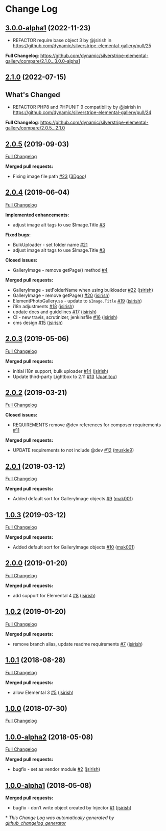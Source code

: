 # Change Log

## [3.0.0-alpha1](https://github.com/dynamic/silverstripe-elemental-gallery/tree/3.0.0-alpha1) (2022-11-23)
* REFACTOR require base object 3 by @jsirish in https://github.com/dynamic/silverstripe-elemental-gallery/pull/25


**Full Changelog**: https://github.com/dynamic/silverstripe-elemental-gallery/compare/2.1.0...3.0.0-alpha1

## [2.1.0](https://github.com/dynamic/silverstripe-elemental-gallery/tree/2.1.0) (2022-07-15)

## What's Changed
* REFACTOR PHP8 and PHPUNIT 9 compatibility by @jsirish in https://github.com/dynamic/silverstripe-elemental-gallery/pull/24


**Full Changelog**: https://github.com/dynamic/silverstripe-elemental-gallery/compare/2.0.5...2.1.0

## [2.0.5](https://github.com/dynamic/silverstripe-elemental-gallery/tree/2.0.5) (2019-09-03)
[Full Changelog](https://github.com/dynamic/silverstripe-elemental-gallery/compare/2.0.4...2.0.5)

**Merged pull requests:**

- Fixing image file path [\#23](https://github.com/dynamic/silverstripe-elemental-gallery/pull/23) ([3Dgoo](https://github.com/3Dgoo))

## [2.0.4](https://github.com/dynamic/silverstripe-elemental-gallery/tree/2.0.4) (2019-06-04)
[Full Changelog](https://github.com/dynamic/silverstripe-elemental-gallery/compare/2.0.3...2.0.4)

**Implemented enhancements:**

- adjust image alt tags to use $Image.Title [\#3](https://github.com/dynamic/silverstripe-elemental-gallery/issues/3)

**Fixed bugs:**

- BulkUploader - set folder name [\#21](https://github.com/dynamic/silverstripe-elemental-gallery/issues/21)
- adjust image alt tags to use $Image.Title [\#3](https://github.com/dynamic/silverstripe-elemental-gallery/issues/3)

**Closed issues:**

- GalleryImage - remove getPage\(\) method [\#4](https://github.com/dynamic/silverstripe-elemental-gallery/issues/4)

**Merged pull requests:**

- GalleryImage - setFolderName when using bulkloader [\#22](https://github.com/dynamic/silverstripe-elemental-gallery/pull/22) ([jsirish](https://github.com/jsirish))
- GalleryImage - remove getPage\(\) [\#20](https://github.com/dynamic/silverstripe-elemental-gallery/pull/20) ([jsirish](https://github.com/jsirish))
- ElementPhotoGallery.ss - update to `$Image.Title` [\#19](https://github.com/dynamic/silverstripe-elemental-gallery/pull/19) ([jsirish](https://github.com/jsirish))
- i18n adjustments [\#18](https://github.com/dynamic/silverstripe-elemental-gallery/pull/18) ([jsirish](https://github.com/jsirish))
- update docs and guidelines [\#17](https://github.com/dynamic/silverstripe-elemental-gallery/pull/17) ([jsirish](https://github.com/jsirish))
- CI - new travis, scrutinizer, jenkinsfile [\#16](https://github.com/dynamic/silverstripe-elemental-gallery/pull/16) ([jsirish](https://github.com/jsirish))
- cms design [\#15](https://github.com/dynamic/silverstripe-elemental-gallery/pull/15) ([jsirish](https://github.com/jsirish))

## [2.0.3](https://github.com/dynamic/silverstripe-elemental-gallery/tree/2.0.3) (2019-05-06)
[Full Changelog](https://github.com/dynamic/silverstripe-elemental-gallery/compare/2.0.2...2.0.3)

**Merged pull requests:**

- initial i18n support, bulk uploader [\#14](https://github.com/dynamic/silverstripe-elemental-gallery/pull/14) ([jsirish](https://github.com/jsirish))
- Update third-party Lightbox to 2.11 [\#13](https://github.com/dynamic/silverstripe-elemental-gallery/pull/13) ([Juanitou](https://github.com/Juanitou))

## [2.0.2](https://github.com/dynamic/silverstripe-elemental-gallery/tree/2.0.2) (2019-03-21)
[Full Changelog](https://github.com/dynamic/silverstripe-elemental-gallery/compare/2.0.1...2.0.2)

**Closed issues:**

- REQUIREMENTS remove @dev references for composer requirements [\#11](https://github.com/dynamic/silverstripe-elemental-gallery/issues/11)

**Merged pull requests:**

- UPDATE requirements to not include @dev [\#12](https://github.com/dynamic/silverstripe-elemental-gallery/pull/12) ([muskie9](https://github.com/muskie9))

## [2.0.1](https://github.com/dynamic/silverstripe-elemental-gallery/tree/2.0.1) (2019-03-12)
[Full Changelog](https://github.com/dynamic/silverstripe-elemental-gallery/compare/1.0.3...2.0.1)

**Merged pull requests:**

- Added default sort for GalleryImage objects [\#9](https://github.com/dynamic/silverstripe-elemental-gallery/pull/9) ([mak001](https://github.com/mak001))

## [1.0.3](https://github.com/dynamic/silverstripe-elemental-gallery/tree/1.0.3) (2019-03-12)
[Full Changelog](https://github.com/dynamic/silverstripe-elemental-gallery/compare/2.0.0...1.0.3)

**Merged pull requests:**

- Added default sort for GalleryImage objects [\#10](https://github.com/dynamic/silverstripe-elemental-gallery/pull/10) ([mak001](https://github.com/mak001))

## [2.0.0](https://github.com/dynamic/silverstripe-elemental-gallery/tree/2.0.0) (2019-01-20)
[Full Changelog](https://github.com/dynamic/silverstripe-elemental-gallery/compare/1.0.2...2.0.0)

**Merged pull requests:**

- add support for Elemental 4 [\#8](https://github.com/dynamic/silverstripe-elemental-gallery/pull/8) ([jsirish](https://github.com/jsirish))

## [1.0.2](https://github.com/dynamic/silverstripe-elemental-gallery/tree/1.0.2) (2019-01-20)
[Full Changelog](https://github.com/dynamic/silverstripe-elemental-gallery/compare/1.0.1...1.0.2)

**Merged pull requests:**

- remove branch alias, update readme requirements [\#7](https://github.com/dynamic/silverstripe-elemental-gallery/pull/7) ([jsirish](https://github.com/jsirish))

## [1.0.1](https://github.com/dynamic/silverstripe-elemental-gallery/tree/1.0.1) (2018-08-28)
[Full Changelog](https://github.com/dynamic/silverstripe-elemental-gallery/compare/1.0.0...1.0.1)

**Merged pull requests:**

- allow Elemental 3 [\#5](https://github.com/dynamic/silverstripe-elemental-gallery/pull/5) ([jsirish](https://github.com/jsirish))

## [1.0.0](https://github.com/dynamic/silverstripe-elemental-gallery/tree/1.0.0) (2018-07-30)
[Full Changelog](https://github.com/dynamic/silverstripe-elemental-gallery/compare/1.0.0-alpha2...1.0.0)

## [1.0.0-alpha2](https://github.com/dynamic/silverstripe-elemental-gallery/tree/1.0.0-alpha2) (2018-05-08)
[Full Changelog](https://github.com/dynamic/silverstripe-elemental-gallery/compare/1.0.0-alpha1...1.0.0-alpha2)

**Merged pull requests:**

- bugfix - set as vendor module [\#2](https://github.com/dynamic/silverstripe-elemental-gallery/pull/2) ([jsirish](https://github.com/jsirish))

## [1.0.0-alpha1](https://github.com/dynamic/silverstripe-elemental-gallery/tree/1.0.0-alpha1) (2018-05-08)
**Merged pull requests:**

- bugfix - don’t write object created by Injector [\#1](https://github.com/dynamic/silverstripe-elemental-gallery/pull/1) ([jsirish](https://github.com/jsirish))



\* *This Change Log was automatically generated by [github_changelog_generator](https://github.com/skywinder/Github-Changelog-Generator)*
